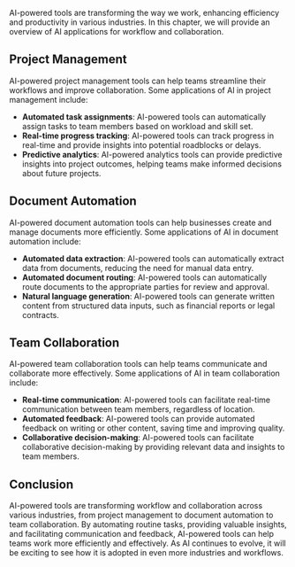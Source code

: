 
AI-powered tools are transforming the way we work, enhancing efficiency and productivity in various industries. In this chapter, we will provide an overview of AI applications for workflow and collaboration.

Project Management
------------------

AI-powered project management tools can help teams streamline their workflows and improve collaboration. Some applications of AI in project management include:

* **Automated task assignments**: AI-powered tools can automatically assign tasks to team members based on workload and skill set.
* **Real-time progress tracking**: AI-powered tools can track progress in real-time and provide insights into potential roadblocks or delays.
* **Predictive analytics**: AI-powered analytics tools can provide predictive insights into project outcomes, helping teams make informed decisions about future projects.

Document Automation
-------------------

AI-powered document automation tools can help businesses create and manage documents more efficiently. Some applications of AI in document automation include:

* **Automated data extraction**: AI-powered tools can automatically extract data from documents, reducing the need for manual data entry.
* **Automated document routing**: AI-powered tools can automatically route documents to the appropriate parties for review and approval.
* **Natural language generation**: AI-powered tools can generate written content from structured data inputs, such as financial reports or legal contracts.

Team Collaboration
------------------

AI-powered team collaboration tools can help teams communicate and collaborate more effectively. Some applications of AI in team collaboration include:

* **Real-time communication**: AI-powered tools can facilitate real-time communication between team members, regardless of location.
* **Automated feedback**: AI-powered tools can provide automated feedback on writing or other content, saving time and improving quality.
* **Collaborative decision-making**: AI-powered tools can facilitate collaborative decision-making by providing relevant data and insights to team members.

Conclusion
----------

AI-powered tools are transforming workflow and collaboration across various industries, from project management to document automation to team collaboration. By automating routine tasks, providing valuable insights, and facilitating communication and feedback, AI-powered tools can help teams work more efficiently and effectively. As AI continues to evolve, it will be exciting to see how it is adopted in even more industries and workflows.
